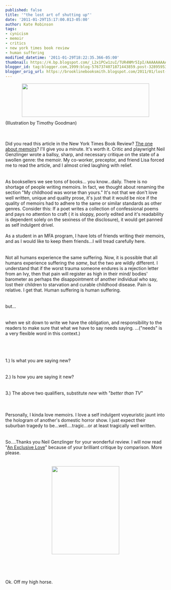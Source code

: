 ```yaml
---
published: false
title: '"the lost art of shutting up"'
date: '2011-01-29T15:17:00.013-05:00'
author: Kate Robinson
tags:
- cynicism
- memoir
- critics
- new york times book review
- human suffering
modified_datetime: '2011-01-29T18:22:35.366-05:00'
thumbnail: https://4.bp.blogspot.com/_L2x1PCw1zuI/TUR4NMr5IpI/AAAAAAAAAMk/_bjn3VU0fEs/s72-c/30genzlinger-articleLarge.jpg
blogger_id: tag:blogger.com,1999:blog-5767374071871443859.post-3289595381483526179
blogger_orig_url: https://brooklinebooksmith.blogspot.com/2011/01/lost-art-of-shutting-up.html
---
```


<a href="https://www.nytimes.com/2011/01/30/books/review/Genzlinger-t.html?_r=3&amp;nl=books&amp;emc=booksupdateema3&amp;pagewanted=all"><img style="TEXT-ALIGN: center; MARGIN: 0px auto 10px; WIDTH: 400px; DISPLAY: block; HEIGHT: 105px; CURSOR: hand" id="BLOGGER_PHOTO_ID_5567707207475733138" border="0" alt="" src="https://4.bp.blogspot.com/_L2x1PCw1zuI/TUR4NMr5IpI/AAAAAAAAAMk/_bjn3VU0fEs/s400/30genzlinger-articleLarge.jpg" /></a> (Illustration by Timothy Goodman)<br /><br /><br /><div>Did you read this article in the New York Times Book Review? <a href="https://www.nytimes.com/2011/01/30/books/review/Genzlinger-t.html?_r=3&amp;nl=books&amp;emc=booksupdateema3&amp;pagewanted=all">The one about memoirs</a>? I'll give you a minute. It's worth it. Critic and playwright Neil <span id="SPELLING_ERROR_0" class="blsp-spelling-error">Genzlinger</span> wrote a ballsy, sharp, and necessary critique on the state of a swollen genre: the memoir. My co-worker, preceptor, and friend Lisa forced me to read the article, and I almost cried laughing with relief. </div><br /><br /><div>As booksellers we see tons of books... you know...daily. There is no shortage of people writing memoirs. In fact, we thought about renaming the section "My childhood was worse than yours." It's not that we don't love well written, unique and quality prose, it's just that it would be nice if the quality of memoirs had to adhere to the same or similar standards as other genres. Consider this: If a poet writes a collection of confessional poems and pays no attention to craft ( it is sloppy, poorly edited and it's readability is dependent solely on the sexiness of the disclosure), it would get panned as self indulgent drivel.<br /><br /></div><div>As a student in an MFA program, I have lots of friends writing their memoirs, and as I would like to keep them friends...I will tread carefully here.</div><br /><br /><div>Not all humans experience the same suffering. Now, it is possible that all humans experience suffering the <em>same</em>, but the two are wildly different. I understand that if the worst trauma someone endures is a rejection letter from an Ivy, then that pain will register as high in their mind/ bodies' barometer as perhaps the disappointment of another individual who say, lost their children to starvation and curable childhood disease. Pain is relative. I get that. Human suffering is human suffering.</div><br /><br /><div>but...</div><br /><br /><div>when we sit down to write we have the obligation, and responsibility to the readers to make sure that what we have to say needs saying. ...("needs" is a very flexible word in this context.)</div><br /><br /><div></div><br /><br /><div>1.) Is what<em> </em>you are saying new?</div><br /><br /><div>2.) Is how you are saying it new?</div><br /><br /><div>3.) The above two qualifiers, substitute <em>new</em> with "<em>better than TV</em>"</div><br /><br /><div></div><br /><div>Personally, I kinda love memoirs. I love a self indulgent voyeuristic jaunt into the hologram of <span id="SPELLING_ERROR_1" class="blsp-spelling-error">another's</span> domestic horror show. I just expect their suburban tragedy to be...well....tragic...or at least tragically well written. </div><br /><br /><div>So....Thanks you Neil <span id="SPELLING_ERROR_2" class="blsp-spelling-error">Genzlinger</span> for your wonderful review. I will now read "<a href="https://www.brooklinebooksmith-shop.com/book/9780393080018">An Exclusive Love</a>" because of your brilliant critique by comparison. More please.</div><br /><div></div><br /><div></div><img style="TEXT-ALIGN: center; MARGIN: 0px auto 10px; WIDTH: 212px; DISPLAY: block; HEIGHT: 276px; CURSOR: hand" id="BLOGGER_PHOTO_ID_5567716252282691602" border="0" alt="" src="https://3.bp.blogspot.com/_L2x1PCw1zuI/TUSAbrN6oBI/AAAAAAAAAMs/xiN-NvgFj3c/s400/9780393080018.jpg" /><br /><br /><div></div><br /><br /><div><span id="SPELLING_ERROR_3" class="blsp-spelling-error">Ok</span>. Off my high horse.</div><br /><br /><div></div><br /><br /><div></div>